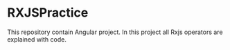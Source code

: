 # RXJSPractice
This repository contain Angular project. In this project all Rxjs operators are explained with code.
